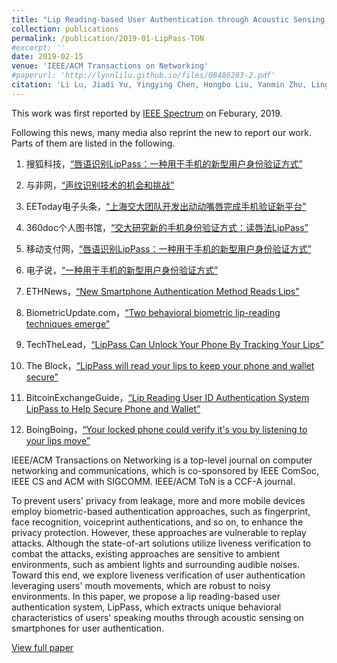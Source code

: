 ```yaml
---
title: "Lip Reading-based User Authentication through Acoustic Sensing on Smartphones"
collection: publications
permalink: /publication/2019-01-LipPass-TON
#excerpt: ''
date: 2019-02-15
venue: 'IEEE/ACM Transactions on Networking'
#paperurl: 'http://lynnlilu.github.io/files/08486283-2.pdf'
citation: 'Li Lu, Jiadi Yu, Yingying Chen, Hongbo Liu, Yanmin Zhu, Linghe Kong, Minglu Li. (2019). &quot;Lip Reading-based User Authentication through Acoustic Sensing on Smartphones.&quot; <i>IEEE/ACM Transactions on Networking</i>. 27(1). pp. 447-460. doi: 10.1109/TNET.2019.2891733'
---
```


This work was first reported by [IEEE Spectrum](https://spectrum.ieee.org/tech-talk/consumer-electronics/gadgets/this-new-approach-for-user-identification-allows-phones-to-read-your-lips) on Feburary, 2019. 

Following this news, many media also reprint the new to report our work. Parts of them are listed in the following.

1.	搜狐科技，[“唇语识别LipPass：一种用于手机的新型用户身份验证方式”](http://www.sohu.com/a/295748477_100014117)

2.	与非网，[“声纹识别技术的机会和挑战”](https://www.eefocus.com/sensor/387327/r0)

3.	EEToday电子头条，[“上海交大团队开发出动动嘴唇完成手机验证新平台”](https://www.eetoday.com/news/AI/201902/50153.html)

4.	360doc个人图书馆，[“交大研究新的手机身份验证方式：读唇法LipPass”](http://www.360doc.com/content/19/0218/10/1751130_815707765.shtml)

5.	移动支付网，[“唇语识别LipPass：一种用于手机的新型用户身份验证方式”](http://www.mpaypass.com.cn/news/201902/19101438.html)

6.	电子说，[“一种用于手机的新型用户身份验证方式”](http://www.elecfans.com/d/871753.html)

7.	ETHNews，[“New Smartphone Authentication Method Reads Lips”](https://www.ethnews.com/new-smartphone-authentication-method-reads-lips)

8.	BiometricUpdate.com，[“Two behavioral biometric lip-reading techniques emerge”](https://www.biometricupdate.com/201902/two-behavioral-biometric-lip-reading-techniques-emerge)

9.	TechTheLead，[“LipPass Can Unlock Your Phone By Tracking Your Lips”](https://techthelead.com/lippass-unlock-phone-tracking-lips/)

10.	The Block，[“LipPass will read your lips to keep your phone and wallet secure”](https://www.theblockcrypto.com/tiny/lippass-will-read-your-lips-to-keep-your-phone-and-wallet-secure/)

11.	BitcoinExchangeGuide，[“Lip Reading User ID Authentication System LipPass to Help Secure Phone and Wallet”](https://bitcoinexchangeguide.com/lip-reading-user-id-authentication-system-lippass-to-help-secure-phone-and-wallet/)

12.	BoingBoing，[“Your locked phone could verify it's you by listening to your lips move”](https://boingboing.net/2019/02/08/your-locked-phone-could-verify.html)

IEEE/ACM Transactions on Networking is a top-level journal on computer networking and communications, which is co-sponsored by IEEE ComSoc, IEEE CS and ACM with SIGCOMM. IEEE/ACM ToN is a CCF-A journal.

To prevent users' privacy from leakage, more and more mobile devices employ biometric-based authentication approaches, such as fingerprint, face recognition, voiceprint authentications, and so on, to enhance the privacy protection. However, these approaches are vulnerable to replay attacks. Although the state-of-art solutions utilize liveness verification to combat the attacks, existing approaches are sensitive to ambient environments, such as ambient lights and surrounding audible noises. Toward this end, we explore liveness verification of user authentication leveraging users' mouth movements, which are robust to noisy environments. In this paper, we propose a lip reading-based user authentication system, LipPass, which extracts unique behavioral characteristics of users' speaking mouths through acoustic sensing on smartphones for user authentication. 


[View full paper](https://ieeexplore.ieee.org/document/8624590)


